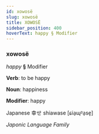 ```yaml
---
id: xowosë
slug: xowosë
title: XOWOSË
sidebar_position: 400
hoverText: happy § Modifier
---
```


### xowosë

*happy* **§** Modifier

**Verb**: to be happy

**Noun**: happiness

**Modifier**: happy

Japanese 幸せ shiawase [ɕia̠ɰᵝa̠se̞]

*Japonic Language Family*
